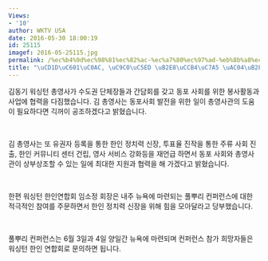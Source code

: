 ```yaml
---
Views:
- '10'
author: WKTV USA
date: 2016-05-30 18:00:19
id: 25115
imagef: 2016-05-25115.jpg
permalink: /%ec%b4%9d%ec%98%81%ec%82%ac-%ec%a7%80%ec%97%ad-%eb%8b%a8%ec%b2%b4%ec%9e%a5-%ea%b0%84%eb%8b%b4%ed%9a%8c/
title: "\uCD1D\uC601\uC0AC, \uC9C0\uC5ED \uB2E8\uCCB4\uC7A5 \uAC04\uB2F4\uD68C"
---
```


김동기 워싱턴 총영사가 수도권 단체장들과 간담회를 갖고 동포 사회를 위한 봉사활동과 사업에 협력을 다짐했습니다. 김 총영사는 동포사회 발전을 위한 일이 총영사관의 도움이 필요하다면 긱꺼이 공조하겠다고 밝혔습니다.

&nbsp;

김 총영사는 또 유권자 등록을 통한 한인 정치력 신장, 투표율 진작을 통한 주류 사회 진출, 한인 커뮤니티 센터 건립, 영사 서비스 강화등을 재언급 하면서 동포 사회와 총영사관이 상부상조할 수 있는 일에 최대한 지원과 협력을 해 가겠다고 밝혔습니다.

&nbsp;

한편 워싱턴 한인연합회 임소정 회장은 내주 뉴욕에 마련되는 풀뿌리 컨퍼런스에 대한 적극적인 참여를 주문하면서 한인 정치력 신장을 위해 힘을 모아달라고 당부했습니다.

&nbsp;

풀뿌리 컨퍼런스는 6월 3일과 4일 양일간 뉴욕에 마련되며 컨퍼런스 참가 희망자들은 워싱턴 한인 연합회로 문의하면 됩니다.